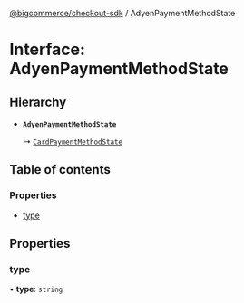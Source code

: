 [@bigcommerce/checkout-sdk](../README.md) / AdyenPaymentMethodState

# Interface: AdyenPaymentMethodState

## Hierarchy

- **`AdyenPaymentMethodState`**

  ↳ [`CardPaymentMethodState`](CardPaymentMethodState.md)

## Table of contents

### Properties

- [type](AdyenPaymentMethodState.md#type)

## Properties

### type

• **type**: `string`

